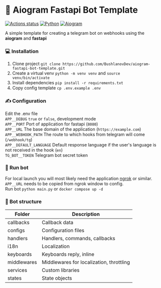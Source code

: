 # 🤖 Aiogram Fastapi Bot Template

[![Actions status](https://github.com/BushlanovDev/aiogram-fastapi-bot-template/actions/workflows/check.yml/badge.svg)](https://github.com/BushlanovDev/aiogram-fastapi-bot-template/actions) [![Python](https://img.shields.io/badge/Python-3.12%2B-brightgreen)](https://www.python.org/downloads/) [![Aiogram](https://img.shields.io/badge/aiogram-3.17-brightgreen)](https://pypi.org/project/aiogram/)

A simple template for creating a telegram bot on webhooks using the **aiogram** and **fastapi**

### 💻 Installation

1. Clone project `git clone https://github.com/BushlanovDev/aiogram-fastapi-bot-template.git`
2. Create a virtual venv `python -m venv venv` and `source venv/bin/activate`
3. Install dependencies `pip install -r requirements.txt`
4. Copy config template `cp .env.example .env`

### ✍️ Configuration

Edit the .env file  
`APP__DEBUG` `true` or `false`, development mode  
`APP__PORT` Port of application for fastapi (`8080`)  
`APP__URL` The base domain of the application (`https://example.com`)  
`APP__WEBHOOK_PATH` The route to which hooks from telegram will come (`/webhook/tg`)  
`APP__DEFAULT_LANGUAGE` Default response language if the user's language is not received in the hook (`en`)  
`TG_BOT__TOKEN` Telegram bot secret token

### 🚀 Run bot

For local launch you will most likely need the application [ngrok](https://ngrok.com/) or similar. `APP__URL` needs to
be copied from ngrok window to config.  
Run bot `python main.py` or `docker compose up -d`

### 📁 Bot structure

| Folder      | Description                              |
|-------------|------------------------------------------|
| callbacks   | Callback data                            |
| configs     | Configuration files                      |
| handlers    | Handlers, commands, callbacks            |
| i18n        | Localization                             |
| keyboards   | Keyboards reply, inline                  |
| middlewares | Middlewares for localization, throttling |
| services    | Custom libraries                         |
| states      | State objects                            |
